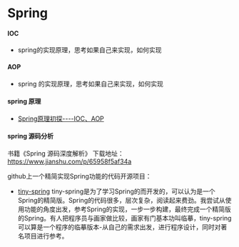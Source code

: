 Spring
=======

#### IOC

 - spring的实现原理，思考如果自己来实现，如何实现
 
#### AOP

- spring 的实现原理，思考如果自己来实现，如何实现


#### spring 原理
- [Spring原理初探----IOC、AOP](https://www.jianshu.com/p/c403609185a5)


#### spring 源码分析

书籍《Spring 源码深度解析》
下载地址：https://www.jianshu.com/p/65958f5af34a

github上一个精简实现Spring功能的代码开源项目：

- [tiny-spring](https://github.com/code4craft/tiny-spring)
tiny-spring是为了学习Spring的而开发的，可以认为是一个Spring的精简版。Spring的代码很多，层次复杂，阅读起来费劲。我尝试从使用功能的角度出发，参考Spring的实现，一步一步构建，最终完成一个精简版的Spring。有人把程序员与画家做比较，画家有门基本功叫临摹，tiny-spring可以算是一个程序的临摹版本-从自己的需求出发，进行程序设计，同时对著名项目进行参考。